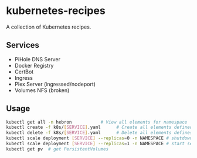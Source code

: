 # kubernetes-recipes
A collection of Kubernetes recipes.

## Services

- PiHole DNS Server
- Docker Registry
- CertBot
- Ingress
- Plex Server (ingressed/nodeport)
- Volumes NFS (broken)

## Usage

``` sh
kubectl get all -n hebron           # View all elements for namespace 'hebron'
kubectl create -f k8s/[SERVICE].yaml      # Create all elements defined in yaml spec
kubectl delete -f k8s/[SERVICE].yaml      # Delete all elements defines in yaml spec
kubectl scale deployment [SERVICE] --replicas=0 -n NAMESPACE # shutdown service by removing all pods (0)
kubectl scale deployment [SERVICE] --replicas=1 -n NAMESPACE # start service by scaling pods (1)
kubectl get pv  # get PersistentVolumes
```